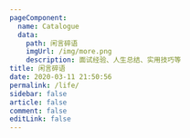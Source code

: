 ```yaml
---
pageComponent:
  name: Catalogue
  data:
    path: 闲言碎语
    imgUrl: /img/more.png
    description: 面试经验、人生总结、实用技巧等
title: 闲言碎语
date: 2020-03-11 21:50:56
permalink: /life/
sidebar: false
article: false
comment: false
editLink: false
---
```

